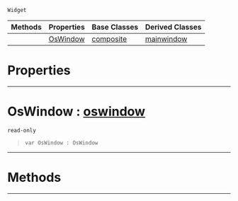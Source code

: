  `Widget`

|Methods|Properties|Base Classes|Derived Classes|
|---|---|---|---|
| |[ OsWindow](https://github.com/PlasmaEngine/PlasmaDocs/blob/master/code_reference/class_reference/rootwidget.markdown#oswindow-plasma-engine-doc)|[composite](https://github.com/PlasmaEngine/PlasmaDocs/blob/master/code_reference/class_reference/composite.markdown)|[mainwindow](https://github.com/PlasmaEngine/PlasmaDocs/blob/master/code_reference/class_reference/mainwindow.markdown)|


 #  Properties


---  
 #  OsWindow : [oswindow](https://github.com/PlasmaEngine/PlasmaDocs/blob/master/code_reference/class_reference/oswindow.markdown)

 `read-only`

> 
> ``` lang=cpp, name=Lightning
> var OsWindow : OsWindow


---  
 #  Methods


---  
 

 
